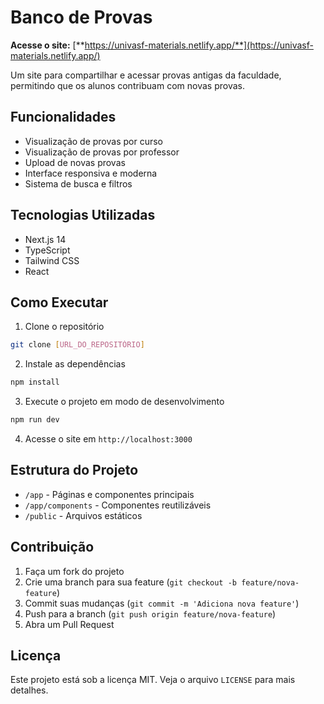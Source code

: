 # Banco de Provas

**Acesse o site:** [**https://univasf-materials.netlify.app/**](https://univasf-materials.netlify.app/)

Um site para compartilhar e acessar provas antigas da faculdade, permitindo que os alunos contribuam com novas provas.

## Funcionalidades

- Visualização de provas por curso
- Visualização de provas por professor
- Upload de novas provas
- Interface responsiva e moderna
- Sistema de busca e filtros

## Tecnologias Utilizadas

- Next.js 14
- TypeScript
- Tailwind CSS
- React

## Como Executar

1. Clone o repositório
```bash
git clone [URL_DO_REPOSITÓRIO]
```

2. Instale as dependências
```bash
npm install
```

3. Execute o projeto em modo de desenvolvimento
```bash
npm run dev
```

4. Acesse o site em `http://localhost:3000`

## Estrutura do Projeto

- `/app` - Páginas e componentes principais
- `/app/components` - Componentes reutilizáveis
- `/public` - Arquivos estáticos

## Contribuição

1. Faça um fork do projeto
2. Crie uma branch para sua feature (`git checkout -b feature/nova-feature`)
3. Commit suas mudanças (`git commit -m 'Adiciona nova feature'`)
4. Push para a branch (`git push origin feature/nova-feature`)
5. Abra um Pull Request

## Licença

Este projeto está sob a licença MIT. Veja o arquivo `LICENSE` para mais detalhes.
